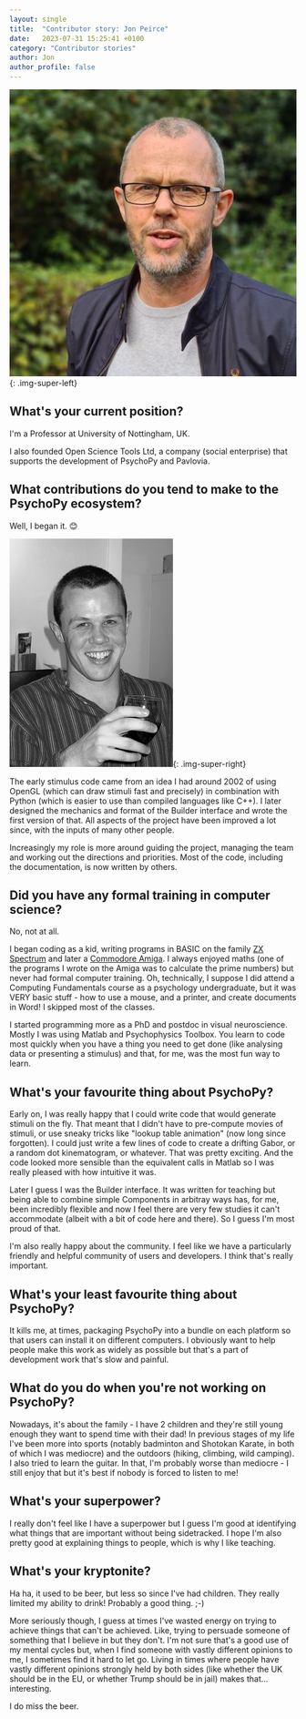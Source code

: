 ```yaml
---
layout: single
title:  "Contributor story: Jon Peirce"
date:   2023-07-31 15:25:41 +0100
category: "Contributor stories"
author: Jon
author_profile: false
---
```


![Jon Peirce, smiling at the camera. He has not much hair, cut short and a grey beard.](/assets/images/jon.jpg){: .img-super-left}

## What's your current position?

I'm a Professor at University of Nottingham, UK. 

I also founded Open Science Tools Ltd, a company (social enterprise) that supports the development of PsychoPy and Pavlovia.

## What contributions do you tend to make to the PsychoPy ecosystem?

Well, I began it. 😊

![Greyscale image of Jon Peirce in roughly 2002. Jon is looking much younger than now, with short dark hair and clean shaven.](/assets/images/jon2002.jpg){: .img-super-right}

The early stimulus code came from an idea I had around 2002 of using OpenGL (which can draw stimuli fast and precisely) in combination with Python (which is easier to use than compiled languages like C++). I later designed the mechanics and format of the Builder interface and wrote the first version of that. All aspects of the project have been improved a lot since, with the inputs of many other people.

Increasingly my role is more around guiding the project, managing the team and working out the directions and priorities. Most of the code, including the documentation, is now written by others.

## Did you have any formal training in computer science?

No, not at all. 

I began coding as a kid, writing programs in BASIC on the family [ZX Spectrum](https://en.wikipedia.org/wiki/ZX_Spectrum) and later a [Commodore Amiga](https://en.wikipedia.org/wiki/Amiga). I always enjoyed maths (one of the programs I wrote on the Amiga was to calculate the prime numbers) but never had formal computer training. Oh, technically, I suppose I did attend a Computing Fundamentals course as a psychology undergraduate, but it was VERY basic stuff - how to use a mouse, and a printer, and create documents in Word! I skipped most of the classes.

I started programming more as a PhD and postdoc in visual neuroscience. Mostly I was using Matlab and Psychophysics Toolbox. You learn to code most quickly when you have a thing you need to get done (like analysing data or presenting a stimulus) and that, for me, was the most fun way to learn.

## What's your favourite thing about PsychoPy?

Early on, I was really happy that I could write code that would generate stimuli on the fly. That meant that I didn't have to pre-compute movies of stimuli, or use sneaky tricks like "lookup table animation" (now long since forgotten). I could just write a few lines of code to create a drifting Gabor, or a random dot kinematogram, or whatever. That was pretty exciting. And the code looked more sensible than the equivalent calls in Matlab so I was really pleased with how intuitive it was.

Later I guess I was the Builder interface. It was written for teaching but being able to combine simple Components in arbitray ways has, for me, been incredibly flexible and now I feel there are very few studies it can't accommodate (albeit with a bit of code here and there). So I guess I'm most proud of that.

I'm also really happy about the community. I feel like we have a particularly friendly and helpful community of users and developers. I think that's really important.

## What's your least favourite thing about PsychoPy?

It kills me, at times, packaging PsychoPy into a bundle on each platform so that users can install it on different computers. I obviously want to help people make this work as widely as possible but that's a part of development work that's slow and painful.

## What do you do when you're not working on PsychoPy?

Nowadays, it's about the family - I have 2 children and they're still young enough they want to spend time with their dad! In previous stages of my life I've been more into sports (notably badminton and Shotokan Karate, in both of which I was mediocre) and the outdoors (hiking, climbing, wild camping). I also tried to learn the guitar. In that, I'm probably worse than mediocre - I still enjoy that but it's best if nobody is forced to listen to me!

## What's your superpower?

I really don't feel like I have a superpower but I guess I'm good at identifying what things that are important without being sidetracked. I hope I'm also pretty good at explaining things to people, which is why I like teaching.

## What's your kryptonite?

Ha ha, it used to be beer, but less so since I've had children. They really limited my ability to drink! Probably a good thing. ;-)

More seriously though, I guess at times I've wasted energy on trying to achieve things that can't be achieved. Like, trying to persuade someone of something that I believe in but they don't. I'm not sure that's a good use of my mental cycles but, when I find someone with vastly different opinions to me, I sometimes find it hard to let go. Living in times where people have vastly different opinions strongly held by both sides (like whether the UK should be in the EU, or whether Trump should be in jail) makes that... interesting.

I do miss the beer.
